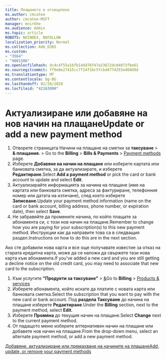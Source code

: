 ```yaml
---
title: Плащането е отхвърлено
ms.author: cmcatee
author: cmcatee-MSFT
manager: mnirkhe
ms.audience: Admin
ms.topic: article
ROBOTS: NOINDEX, NOFOLLOW
localization_priority: Normal
ms.collection: Adm_O365
ms.custom:
- "3564"
- "9001506"
ms.openlocfilehash: dc4c4f55a16fb14dd76f47e23672dc04073fbe61
ms.sourcegitcommit: ff9e8e27415cc7f24f1bc5fcbd477d293e460d9d
ms.translationtype: MT
ms.contentlocale: bg-BG
ms.lasthandoff: 02/20/2020
ms.locfileid: "42163990"
---
```

# <a name="update-or-add-a-new-payment-method"></a><span data-ttu-id="ff6c3-102">Актуализиране или добавяне на нов начин на плащане</span><span class="sxs-lookup"><span data-stu-id="ff6c3-102">Update or add a new payment method</span></span>

1. <span data-ttu-id="ff6c3-103">Отворете страницата Начини на плащане на сметки за **таксуване** > **& плащания.** > <a href="https://go.microsoft.com/fwlink/p/?linkid=2018806" target="_blank"></a></span><span class="sxs-lookup"><span data-stu-id="ff6c3-103">Go to the **Billing** > **Bills & Payments** > <a href="https://go.microsoft.com/fwlink/p/?linkid=2018806" target="_blank">Payment methods</a> page.</span></span>
2. <span data-ttu-id="ff6c3-104">Изберете **Добавяне на начин на плащане** или изберете картата или банковата сметка, за да актуализирате, и изберете **Редактиране**.</span><span class="sxs-lookup"><span data-stu-id="ff6c3-104">Select **Add a payment method** or pick the card or bank account to update and select **Edit**.</span></span>
3. <span data-ttu-id="ff6c3-105">Актуализирайте информацията за начина на плащане (име на картата или банковата сметка, адреса за фактуриране, телефонния номер или датата на изтичане), след което изберете **Записване**.</span><span class="sxs-lookup"><span data-stu-id="ff6c3-105">Update your payment method information (name on the card or bank account, billing address, phone number, or expiration date), then select **Save**.</span></span>
4. <span data-ttu-id="ff6c3-106">Не забравяйте да промените начина, по който плащате за абонамента си, с този нов начин на плащане.</span><span class="sxs-lookup"><span data-stu-id="ff6c3-106">Remember to change how you are paying for your subscription(s) to this new payment method.</span></span> <span data-ttu-id="ff6c3-107">Инструкции как да направите това са в следващия раздел.</span><span class="sxs-lookup"><span data-stu-id="ff6c3-107">Instructions on how to do this are in the next section.</span></span>

<span data-ttu-id="ff6c3-108">Ако сте добавили нова карта и все още получавате известие за отказ на старата кредитна карта, може да се наложи да свържете тази нова карта към абонамента.</span><span class="sxs-lookup"><span data-stu-id="ff6c3-108">If you've added a new card and you are still getting a decline notice on the old credit card, you may need to associate that new card to the subscription.</span></span>

1. <span data-ttu-id="ff6c3-109">Към услугите **"Продукти за таксуване"** > <a href="https://go.microsoft.com/fwlink/p/?linkid=842054" target="_blank">&</a></span><span class="sxs-lookup"><span data-stu-id="ff6c3-109">Go to **Billing** > <a href="https://go.microsoft.com/fwlink/p/?linkid=842054" target="_blank">Products & services</a></span></span>
2. <span data-ttu-id="ff6c3-110">Изберете абонамента, който искате да платите с новата карта или банковата сметка.</span><span class="sxs-lookup"><span data-stu-id="ff6c3-110">Select the subscription that you want to pay with the new card or bank account.</span></span> <span data-ttu-id="ff6c3-111">Под **раздела Таксуване** до начина на плащане изберете **Редактиране**.</span><span class="sxs-lookup"><span data-stu-id="ff6c3-111">Under the **Billing** section, next to the payment method, select **Edit**.</span></span>
3. <span data-ttu-id="ff6c3-112">Изберете **Промяна** до текущия начин на плащане.</span><span class="sxs-lookup"><span data-stu-id="ff6c3-112">Select **Change** next to the current payment method.</span></span>
4. <span data-ttu-id="ff6c3-113">От падащото меню изберете алтернативен начин на плащане или добавете нов начин на плащане.</span><span class="sxs-lookup"><span data-stu-id="ff6c3-113">From the drop-down menu, select an alternate payment method, or add a new payment method.</span></span>

[<span data-ttu-id="ff6c3-114">Добавяне, актуализиране или премахване на начините на плащане</span><span class="sxs-lookup"><span data-stu-id="ff6c3-114">Add, update, or remove your payment methods</span></span>](https://go.microsoft.com/fwlink/?linkid=2118133)